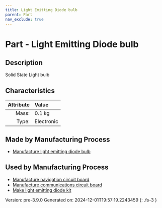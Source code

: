 ```yaml
---
title: Light Emitting Diode bulb
parent: Part
nav_exclude: true
---
```

# Part - Light Emitting Diode bulb

## Description
Solid State Light bulb

## Characteristics

| Attribute      | Value |
|--------:|:------|
|Mass:|0.1 kg|
|Type:|Electronic|

## Made by Manufacturing Process

- [Manufacture light emitting diode bulb](../process/manufacture-light-emitting-diode-bulb.html)

## Used by Manufacturing Process

- [Manufacture navigation circuit board](../process/manufacture-navigation-circuit-board.html)
- [Manufacture communications circuit board](../process/manufacture-communications-circuit-board.html)
- [Make light emitting diode kit](../process/make-light-emitting-diode-kit.html)


Version: pre-3.9.0 Generated on: 2024-12-01T19:57:19.2243459
{: .fs-3 }

